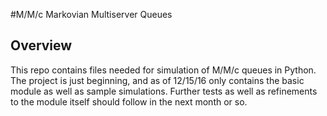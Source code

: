 #M/M/c Markovian Multiserver Queues

## Overview

This repo contains files needed for simulation of M/M/c queues in Python.  The project is just beginning, and as of 12/15/16 only contains the basic module as well as sample simulations.  Further tests as well as refinements to the module itself should follow in the next month or so.
